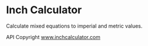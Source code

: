 # Inch Calculator
Calculate mixed equations to imperial and metric values.

API Copyright www.inchcalculator.com
